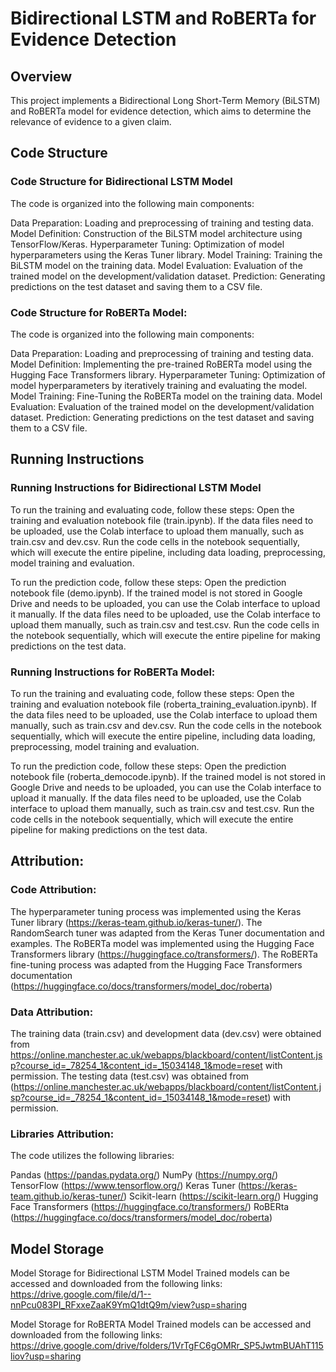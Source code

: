 # Bidirectional LSTM and RoBERTa for Evidence Detection
## Overview
This project implements a Bidirectional Long Short-Term Memory (BiLSTM) and RoBERTa model for evidence detection, which aims to determine the relevance of evidence to a given claim. 

## Code Structure
### Code Structure for Bidirectional LSTM Model
The code is organized into the following main components:

Data Preparation: Loading and preprocessing of training and testing data.
Model Definition: Construction of the BiLSTM model architecture using TensorFlow/Keras.
Hyperparameter Tuning: Optimization of model hyperparameters using the Keras Tuner library.
Model Training: Training the BiLSTM model on the training data.
Model Evaluation: Evaluation of the trained model on the development/validation dataset.
Prediction: Generating predictions on the test dataset and saving them to a CSV file.

### Code Structure for RoBERTa Model:

The code is organized into the following main components:

Data Preparation: Loading and preprocessing of training and testing data.
Model Definition: Implementing the pre-trained RoBERTa model using the Hugging Face Transformers library.
Hyperparameter Tuning: Optimization of model hyperparameters by iteratively training and evaluating the model.
Model Training: Fine-Tuning the RoBERTa model on the training data.
Model Evaluation: Evaluation of the trained model on the development/validation dataset.
Prediction: Generating predictions on the test dataset and saving them to a CSV file.

## Running Instructions
### Running Instructions for Bidirectional LSTM Model
To run the training and evaluating code, follow these steps:
Open the training and evaluation notebook file (train.ipynb).
If the data files need to be uploaded, use the Colab interface to upload them manually, such as train.csv and dev.csv.
Run the code cells in the notebook sequentially, which will execute the entire pipeline, including data loading, preprocessing, model training and evaluation.

To run the prediction code, follow these steps:
Open the prediction notebook file (demo.ipynb).
If the trained model is not stored in Google Drive and needs to be uploaded, you can use the Colab interface to upload it manually. 
If the data files need to be uploaded, use the Colab interface to upload them manually, such as train.csv and test.csv.
Run the code cells in the notebook sequentially, which will execute the entire pipeline for making predictions on the test data.

### Running Instructions for RoBERTa Model:

To run the training and evaluating code, follow these steps:
Open the training and evaluation notebook file (roberta_training_evaluation.ipynb).
If the data files need to be uploaded, use the Colab interface to upload them manually, such as train.csv and dev.csv.
Run the code cells in the notebook sequentially, which will execute the entire pipeline, including data loading, preprocessing, model training and evaluation.

To run the prediction code, follow these steps:
Open the prediction notebook file (roberta_democode.ipynb).
If the trained model is not stored in Google Drive and needs to be uploaded, you can use the Colab interface to upload it manually. 
If the data files need to be uploaded, use the Colab interface to upload them manually, such as train.csv and test.csv.
Run the code cells in the notebook sequentially, which will execute the entire pipeline for making predictions on the test data.

## Attribution:

### Code Attribution:

The hyperparameter tuning process was implemented using the Keras Tuner library (https://keras-team.github.io/keras-tuner/).
The RandomSearch tuner was adapted from the Keras Tuner documentation and examples.
The RoBERTa model was implemented using the Hugging Face Transformers library (https://huggingface.co/transformers/).
The RoBERTa fine-tuning process was adapted from the Hugging Face Transformers documentation (https://huggingface.co/docs/transformers/model_doc/roberta)


### Data Attribution:

The training data (train.csv) and development data (dev.csv) were obtained from https://online.manchester.ac.uk/webapps/blackboard/content/listContent.jsp?course_id=_78254_1&content_id=_15034148_1&mode=reset with permission.
The testing data (test.csv) was obtained from (https://online.manchester.ac.uk/webapps/blackboard/content/listContent.jsp?course_id=_78254_1&content_id=_15034148_1&mode=reset) with permission.

### Libraries Attribution:

The code utilizes the following libraries:

Pandas (https://pandas.pydata.org/)
NumPy (https://numpy.org/)
TensorFlow (https://www.tensorflow.org/)
Keras Tuner (https://keras-team.github.io/keras-tuner/)
Scikit-learn (https://scikit-learn.org/)
Hugging Face Transformers (https://huggingface.co/transformers/)
RoBERta (https://huggingface.co/docs/transformers/model_doc/roberta)

## Model Storage
Model Storage for Bidirectional LSTM Model
Trained models can be accessed and downloaded from the following links:
https://drive.google.com/file/d/1--nnPcu083PI_RFxxeZaaK9YmQ1dtQ9m/view?usp=sharing

Model Storage for RoBERTA Model
Trained models can be accessed and downloaded from the following links:
https://drive.google.com/drive/folders/1VrTgFC6gOMRr_SP5JwtmBUAhT115liov?usp=sharing
